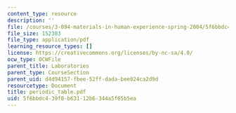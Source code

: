 ```yaml
---
content_type: resource
description: ''
file: /courses/3-094-materials-in-human-experience-spring-2004/5f6bbdc439f0b63112b6344a5f65b5ea_periodic_table.pdf
file_size: 152303
file_type: application/pdf
learning_resource_types: []
license: https://creativecommons.org/licenses/by-nc-sa/4.0/
ocw_type: OCWFile
parent_title: Laboratories
parent_type: CourseSection
parent_uid: d4d94157-fbee-52ff-dada-bee024ca2d9d
resourcetype: Document
title: periodic_table.pdf
uid: 5f6bbdc4-39f0-b631-12b6-344a5f65b5ea
---
```

